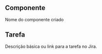 ## Componente

Nome do componente criado

## Tarefa

Descrição básica ou link para a tarefa no Jira.
